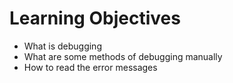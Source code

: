 # Learning Objectives

- What is debugging
- What are some methods of debugging manually
- How to read the error messages

